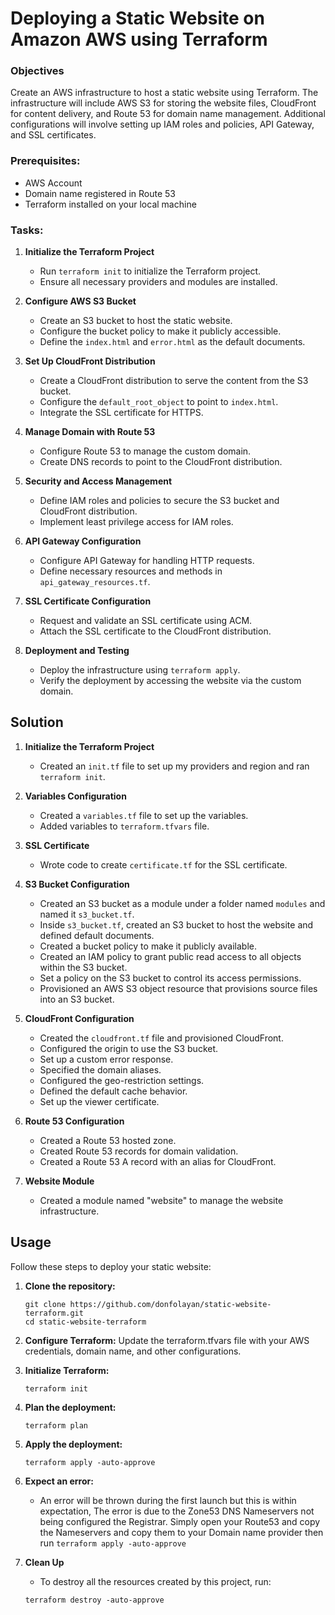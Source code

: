 # Deploying a Static Website on Amazon AWS using Terraform

### Objectives

Create an AWS infrastructure to host a static website using Terraform. The infrastructure will include AWS S3 for storing the website files, CloudFront for content delivery, and Route 53 for domain name management. Additional configurations will involve setting up IAM roles and policies, API Gateway, and SSL certificates.

### Prerequisites:

- AWS Account
- Domain name registered in Route 53
- Terraform installed on your local machine

### Tasks:

1. **Initialize the Terraform Project**

   - Run `terraform init` to initialize the Terraform project.
   - Ensure all necessary providers and modules are installed.

2. **Configure AWS S3 Bucket**

   - Create an S3 bucket to host the static website.
   - Configure the bucket policy to make it publicly accessible.
   - Define the `index.html` and `error.html` as the default documents.

3. **Set Up CloudFront Distribution**

   - Create a CloudFront distribution to serve the content from the S3 bucket.
   - Configure the `default_root_object` to point to `index.html`.
   - Integrate the SSL certificate for HTTPS.

4. **Manage Domain with Route 53**

   - Configure Route 53 to manage the custom domain.
   - Create DNS records to point to the CloudFront distribution.

5. **Security and Access Management**

   - Define IAM roles and policies to secure the S3 bucket and CloudFront distribution.
   - Implement least privilege access for IAM roles.

6. **API Gateway Configuration**

   - Configure API Gateway for handling HTTP requests.
   - Define necessary resources and methods in `api_gateway_resources.tf`.

7. **SSL Certificate Configuration**

   - Request and validate an SSL certificate using ACM.
   - Attach the SSL certificate to the CloudFront distribution.

8. **Deployment and Testing**
   - Deploy the infrastructure using `terraform apply`.
   - Verify the deployment by accessing the website via the custom domain.

## Solution

1. **Initialize the Terraform Project**

   - Created an `init.tf` file to set up my providers and region and ran `terraform init`.

2. **Variables Configuration**

   - Created a `variables.tf` file to set up the variables.
   - Added variables to `terraform.tfvars` file.

3. **SSL Certificate**

   - Wrote code to create `certificate.tf` for the SSL certificate.

4. **S3 Bucket Configuration**

   - Created an S3 bucket as a module under a folder named `modules` and named it `s3_bucket.tf`.
   - Inside `s3_bucket.tf`, created an S3 bucket to host the website and defined default documents.
   - Created a bucket policy to make it publicly available.
   - Created an IAM policy to grant public read access to all objects within the S3 bucket.
   - Set a policy on the S3 bucket to control its access permissions.
   - Provisioned an AWS S3 object resource that provisions source files into an S3 bucket.

5. **CloudFront Configuration**

   - Created the `cloudfront.tf` file and provisioned CloudFront.
   - Configured the origin to use the S3 bucket.
   - Set up a custom error response.
   - Specified the domain aliases.
   - Configured the geo-restriction settings.
   - Defined the default cache behavior.
   - Set up the viewer certificate.

6. **Route 53 Configuration**

   - Created a Route 53 hosted zone.
   - Created Route 53 records for domain validation.
   - Created a Route 53 A record with an alias for CloudFront.

7. **Website Module**
   - Created a module named "website" to manage the website infrastructure.

## Usage

Follow these steps to deploy your static website:

1. **Clone the repository:**

   ```
   git clone https://github.com/donfolayan/static-website-terraform.git
   cd static-website-terraform
   ```

2. **Configure Terraform:**
   Update the terraform.tfvars file with your AWS credentials, domain name, and other configurations.

3. **Initialize Terraform:**

   ```
   terraform init
   ```

4. **Plan the deployment:**

   ```
   terraform plan
   ```

5. **Apply the deployment:**

   ```
   terraform apply -auto-approve
   ```

6. **Expect an error:**

   - An error will be thrown during the first launch but this is within expectation,
     The error is due to the Zone53 DNS Nameservers not being configured the Registrar.
     Simply open your Route53 and copy the Nameservers and copy them to your Domain name provider
     then run `terraform apply -auto-approve`

7. **Clean Up**

   - To destroy all the resources created by this project, run:

   ```
   terraform destroy -auto-approve
   ```
